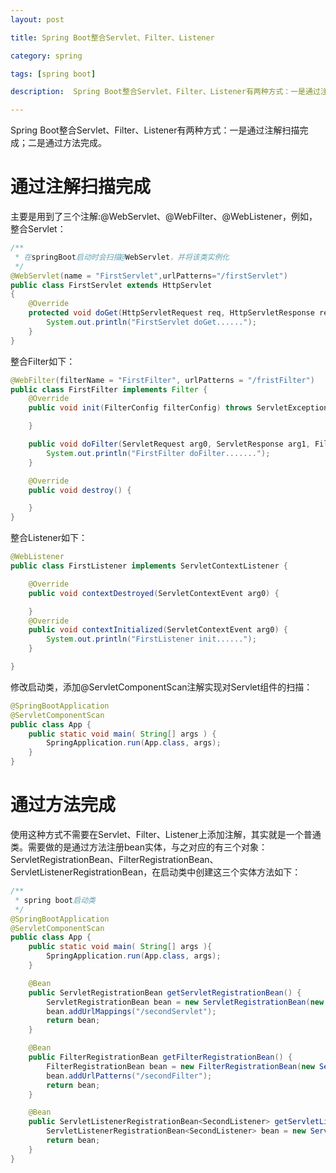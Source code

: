 ```yaml
---
layout: post

title: Spring Boot整合Servlet、Filter、Listener

category: spring

tags: [spring boot]

description:  Spring Boot整合Servlet、Filter、Listener有两种方式：一是通过注解扫描完成；二是通过方法完成。

---
```


Spring Boot整合Servlet、Filter、Listener有两种方式：一是通过注解扫描完成；二是通过方法完成。

# 通过注解扫描完成

主要是用到了三个注解:@WebServlet、@WebFilter、@WebListener，例如，整合Servlet：

```java
/**
 * 在springBoot启动时会扫描@WebServlet，并将该类实例化
 */
@WebServlet(name = "FirstServlet",urlPatterns="/firstServlet")
public class FirstServlet extends HttpServlet
{
    @Override
    protected void doGet(HttpServletRequest req, HttpServletResponse resp) throws ServletException, IOException {
        System.out.println("FirstServlet doGet......");
    }
}
```

整合Filter如下：

```java
@WebFilter(filterName = "FirstFilter", urlPatterns = "/fristFilter")
public class FirstFilter implements Filter {
    @Override
    public void init(FilterConfig filterConfig) throws ServletException {

    }

    public void doFilter(ServletRequest arg0, ServletResponse arg1, FilterChain arg2) throws IOException, ServletException {
        System.out.println("FirstFilter doFilter.......");
    }

    @Override
    public void destroy() {

    }
}
```

整合Listener如下：

```java
@WebListener
public class FirstListener implements ServletContextListener {

    @Override
    public void contextDestroyed(ServletContextEvent arg0) {

    }
    @Override
    public void contextInitialized(ServletContextEvent arg0) {
        System.out.println("FirstListener init......");
    }

}
```

修改启动类，添加@ServletComponentScan注解实现对Servlet组件的扫描：

```java
@SpringBootApplication
@ServletComponentScan
public class App {
    public static void main( String[] args ) {
        SpringApplication.run(App.class, args);
    }
}
```

# 通过方法完成

使用这种方式不需要在Servlet、Filter、Listener上添加注解，其实就是一个普通类。需要做的是通过方法注册bean实体，与之对应的有三个对象：ServletRegistrationBean、FilterRegistrationBean、ServletListenerRegistrationBean，在启动类中创建这三个实体方法如下：

```java
/**
 * spring boot启动类
 */
@SpringBootApplication
@ServletComponentScan
public class App {
    public static void main( String[] args ){
        SpringApplication.run(App.class, args);
    }

    @Bean
    public ServletRegistrationBean getServletRegistrationBean() {
        ServletRegistrationBean bean = new ServletRegistrationBean(new SecondServlet());
        bean.addUrlMappings("/secondServlet");
        return bean;
    }

    @Bean
    public FilterRegistrationBean getFilterRegistrationBean() {
        FilterRegistrationBean bean = new FilterRegistrationBean(new SecondFilter());
        bean.addUrlPatterns("/secondFilter");
        return bean;
    }

    @Bean
    public ServletListenerRegistrationBean<SecondListener> getServletListenerRegistrationBean() {
        ServletListenerRegistrationBean<SecondListener> bean = new ServletListenerRegistrationBean(new SecondListener());
        return bean;
    }
}
```
